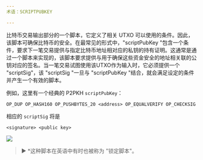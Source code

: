 ```yaml
---
术语：SCRIPTPUBKEY

---
```

比特币交易输出部分的一个脚本，它定义了相关 UTXO 可以使用的条件。因此，该脚本可确保比特币的安全。在最常见的形式中，"scriptPubKey "包含一个条件，要求下一笔交易提供与指定比特币地址相对应的私钥的持有证明。这通常是通过一个脚本来实现的，该脚本要求提供与用于确保这些资金安全的地址相关联的公钥对应的签名。当一笔交易试图使用该UTXO作为输入时，它必须提供一个 "scriptSig"，该 "scriptSig "一旦与 "scriptPubKey "结合，就会满足设定的条件并产生一个有效的脚本。

例如，这里有一个经典的 P2PKH `scriptPubKey`：

```text
OP_DUP OP_HASH160 OP_PUSHBYTES_20 <address> OP_EQUALVERIFY OP_CHECKSIG
```

相应的 `scriptSig` 将是

```text
<signature> <public key>
```

![](../../dictionnaire/assets/35.webp)

> ► *这种脚本在英语中有时也被称为 "锁定脚本"。